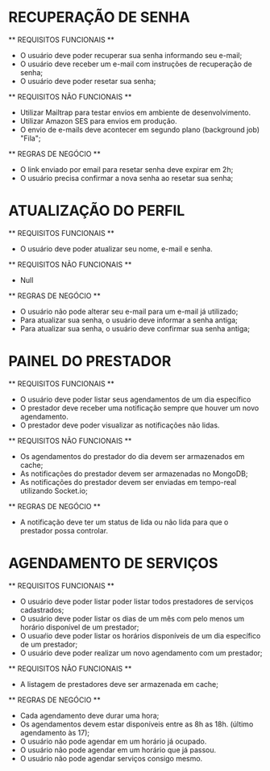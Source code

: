 # RECUPERAÇÃO DE SENHA

** REQUISITOS FUNCIONAIS **

- O usuário deve poder recuperar sua senha informando seu e-mail;
- O usuário deve receber um e-mail com instruções de recuperação de senha;
- O usuário deve poder resetar sua senha;

** REQUISITOS NÃO FUNCIONAIS **

- Utilizar Mailtrap para testar envios em ambiente de desenvolvimento.
- Utilizar Amazon SES para envios em produção.
- O envio de e-mails deve acontecer em segundo plano (background job) "Fila";

** REGRAS DE NEGÓCIO **

- O link enviado por email para resetar senha deve expirar em 2h;
- O usuário precisa confirmar a nova senha ao resetar sua senha;

# ATUALIZAÇÃO DO PERFIL

** REQUISITOS FUNCIONAIS **

- O usuário deve poder atualizar seu nome, e-mail e senha.

** REQUISITOS NÃO FUNCIONAIS **

- Null

** REGRAS DE NEGÓCIO **

- O usuário não pode alterar seu e-mail para um e-mail já utilizado;
- Para atualizar sua senha, o usuário deve informar a senha antiga;
- Para atualizar sua senha, o usuário deve confirmar sua senha antiga;
# PAINEL DO PRESTADOR

** REQUISITOS FUNCIONAIS **

- O usuário deve poder listar seus agendamentos de um dia específico
- O prestador deve receber uma notificação sempre que houver um novo agendamento.
- O prestador deve poder visualizar as notificações não lidas.

** REQUISITOS NÃO FUNCIONAIS **

- Os agendamentos do prestador do dia devem ser armazenados em cache;
- As notificações do prestador devem ser armazenadas no MongoDB;
- As notificações do prestador devem ser enviadas em tempo-real utilizando Socket.io;

** REGRAS DE NEGÓCIO **

- A notificação deve ter um status de lida ou não lida para que o prestador possa controlar.

# AGENDAMENTO DE SERVIÇOS

** REQUISITOS FUNCIONAIS **

- O usuário deve poder listar poder listar todos prestadores de serviços cadastrados;
- O usuário deve poder listar os dias de um mês com pelo menos um horário disponível de um prestador;
- O usuaŕio deve poder listar os horários disponíveis de um dia específico de um prestador;
- O usuário deve poder realizar um novo agendamento com um prestador;

** REQUISITOS NÃO FUNCIONAIS **

- A listagem de prestadores deve ser armazenada em cache;

** REGRAS DE NEGÓCIO **

- Cada agendamento deve durar uma hora;
- Os agendamentos devem estar disponíveis entre as 8h as 18h. (último agendamento às 17);
- O usuário não pode agendar em um horário já ocupado.
- O usuário não pode agendar em um horário que já passou.
- O usuário não pode agendar serviços consigo mesmo.
